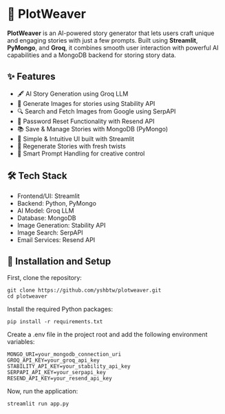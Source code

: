 # 📖 PlotWeaver

**PlotWeaver** is an AI-powered story generator that lets users craft unique and engaging stories with just a few prompts. Built using **Streamlit**, **PyMongo**, and **Groq**, it combines smooth user interaction with powerful AI capabilities and a MongoDB backend for storing story data.

## ✨ Features

- 🖋️ AI Story Generation using Groq LLM
- 🎨 Generate Images for stories using Stability API
- 🔍 Search and Fetch Images from Google using SerpAPI
- 🔑 Password Reset Functionality with Resend API
- 📚 Save & Manage Stories with MongoDB (PyMongo)
- 🎨 Simple & Intuitive UI built with Streamlit
- 🔄 Regenerate Stories with fresh twists
- 🧠 Smart Prompt Handling for creative control

## 🛠️ Tech Stack

- Frontend/UI: Streamlit
- Backend: Python, PyMongo
- AI Model: Groq LLM
- Database: MongoDB
- Image Generation: Stability API
- Image Search: SerpAPI
- Email Services: Resend API

## 🚀 Installation and Setup

First, clone the repository:
```
git clone https://github.com/yshbtw/plotweaver.git
cd plotweaver
```
Install the required Python packages:
```
pip install -r requirements.txt
```
Create a .env file in the project root and add the following environment variables:
```
MONGO_URI=your_mongodb_connection_uri
GROQ_API_KEY=your_groq_api_key
STABILITY_API_KEY=your_stability_api_key
SERPAPI_API_KEY=your_serpapi_key
RESEND_API_KEY=your_resend_api_key
```
Now, run the application:
```
streamlit run app.py
```
